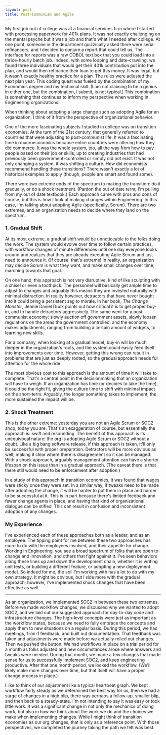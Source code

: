 ```yaml
---
layout: post
title: Post-Communism and Agile
---
```


My first job out of college was at a financial services firm where I started with processing paperwork for 401k plans. It was not exactly challenging on the mental psyche but it was a job and that's what I needed after college. At one point, someone in the department quizzically asked there were serial refinancers, and I decided to conjure a report that could tell us. The interface for reports was a raw COBOL text box that you could load into a thrice-hourly batch job. Indeed, with some looping and date-crawling, we found three individuals that would get their 401k contribution put into the plan, and would then refinance their loan to get this money. It was legal, but it wasn't exactly healthy practice for a plan. The rules were adjusted the next plan year. This coding quest was fueled by the combination of my Economics degree and my technical skill. (I am not claiming to be a genius in either one, but the combination, I submit, is not typical.) This combination is something that continues to inform my perspective when working in Engineering organizations. 

When thinking about adopting a large change such as adopting Agile for an organization, I think of it from the perspective of organizational behavior.

One of the more fascinating subjects I studied in college was on transition economies. At the turn of the 21st century, that generally referred to countries that were adjusting to post-communist life. It was a fascinating time in macroeconomics because entire countries were altering how they did commerce. It was the whole system, too, all the way from how to pay people based on their job or skills, up to creating industries that had previously been government-controlled or simply did not exist. It was not only changing a system, it was shifting a culture. How did economists recommend handling these transitions? There wasn't exactly a lot of historical examples to apply (though, people are smart and found some). 

There were two extreme ends of the spectrum to making the transition: do it gradually, or do a shock treatment. (Pardon the out of date term; I'm pulling from my out of date textbook.) Each approach came with pros and cons of course, but this is how I look at making changes within Engineering. In this case, I'm talking about adopting Agile (specifically, Scrum). There are two extremes, and an organization needs to decide where they land on the spectrum. 


### 1. Gradual Shift

At its most extreme, a gradual shift would be unnoticeable to the folks doing the work. The system would evolve over time to follow certain practices, with workflow changes of minute differences until one day everyone looks around and realizes that they are already executing Agile Scrum and just need to announce it. Of course, that's extreme! In reality, an organization may decide Scrum is what they want, and make small changes over time, marching towards that goal. 

On one hand, this approach is not very disruptive, kind of like sculpting with a chisel or even a toothpick. The personnel will basically get ample time to adjust to changes and arguably this means they are invested naturally with minimal distraction. In reality however, detractors that have never bought into it could bring a persistent sag to morale. In her book, _The Change Monster_, Jeanie Daniel Duck points out how critical it is to get proper buy-in, and to handle detractors aggressively. The same went for a post-communist economy: slowly auction off government assets, slowly loosen regulations on the areas the government controlled, and the economy makes adjustments, ranging from building a certain amount of widgets, to learning new skills.

For a company, when looking at a gradual model, buy-in will be much deeper in the organization's roots, and the system could easily feed itself into improvements over time. However, getting this wrong can result in problems that are just as deeply rooted, so the gradual approach needs full attention for the whole ride.

The most obvious cost to this approach is the amount of time it will take to complete. That's a central point in the decisionmaking that an organization will have to weigh. If an organization has time (or decides to take the time), it could be the right fit, giving the culture time to shift with minimal impact on the short-term. Arguably, the longer something takes to implement, the more sustained the impact will be.


### 2. Shock Treatment

This is the other extreme: yesterday you are not an Agile Scrum or SOC2 shop, today you are. That's an exaggeration of course, but essentially the approach is: swift and resounding. The benefit of this approach is its unequivocal nature: the org is adopting Agile Scrum or SOC2 without a doubt. Like a big bang software release, if this approach is taken, it'll only be successful with proper preparation. Detractors will be more obvious as well, making it clear where there is disagreement so it can be managed. With a shock approach, arguably management attention can have a shorter lifespan on this issue than in a gradual approach. (The caveat there is that there still would need to be enforcement after adoption.)

In a study of this approach in transition economies, it was found that wages were sticky once they were set. In a similar way, if tweaks need to be made after adopting the change, it will be harder to put them in place and harder to be successful at it. This is in part because there's limited feedback and fewer change agents in place, and having that kind of organizational dialogue can be stifled. This can result in confusion and inconsistent adoption of any changes. 


### My Experience

I've experienced each of these approaches both as a leader, and as an employee. The tipping point for me between these two approaches has more to do with the employees involved, and their appetite for change. Working in Engineering, you see a broad spectrum of folks that are open to change and innovation, and others that fight against it. I've seen behaviors along these lines up and down the development chain, whether it is writing unit tests, or building a different feature, or adopting a new deployment model. So indeed for me, the soil I'm working with has a lot to do with my own strategy. It might be obvious, but I side more with the gradual approach; however, I've implemented shock changes that have been effective as well.



----

As an organization, we implemented SOC2 in between these two extremes. Before we made workflow changes, we discussed why we wanted to adopt SOC2, and we laid out our suggested approach for day-to-day code and infrastructure changes. The high-level concepts were just as important as the workflow states, because we need to fully embrace the concepts and apply them to new situations on a regular basis. During this period, we had meetings, 1-on-1 feedback, and built out documentation. That feedback was taken and adjustments were made before we actually rolled out changes. Then we pushed the button. We had workflows in place on a trial period for a month as folks adjusted and new circumstances arose where answers and tweaks were needed. During that month, we made a few changes that made sense for us to successfully implement SOC2, and keep engineering productive. After that one month period, we locked the workflow. (We'll likely make more changes over time, but that itself will have a proper change process in place.)

I like to think of our adjustment like a typical heartbeat graph. We kept workflow fairly steady as we determined the best way for us, then we had a surge of changes in a high blip, there was perhaps a follow-up, smaller blip, and then back to a steady-state. I'm not intending to say it was easy or took little work. It was a significant change in not only the mechanics of doing work, but also in how we think about the work we do and the choices we make when implementing changes. While I might think of transition economies as our org changes, that is only as a reference point. With those perspectives, we completed the journey taking the path we felt was best. 





